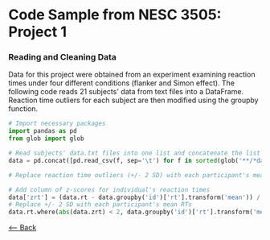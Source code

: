# Code Sample from NESC 3505: Project 1
### Reading and Cleaning Data

Data for this project were obtained from an experiment examining reaction times under four different conditions (flanker and Simon effect). The following code reads 21 subjects' data from text files into a DataFrame. Reaction time outliers for each subject are then modified using the groupby function. 


```python
# Import necessary packages 
import pandas as pd
from glob import glob
```


```python
# Read subjects' data.txt files into one list and concatenate the list into one DataFrame, data
data = pd.concat([pd.read_csv(f, sep='\t') for f in sorted(glob('**/*data.txt'))], ignore_index=True)
```


```python
# Replace reaction time outliers (+/- 2 SD) with each participant's mean reaction times

# Add column of z-scores for individual's reaction times
data['zrt'] = (data.rt - data.groupby('id')['rt'].transform('mean')) / data.groupby('id')['rt'].transform('std')
# Replace +/- 2 SD with each participant's mean RTs
data.rt.where(abs(data.zrt) < 2, data.groupby('id')['rt'].transform('mean'), inplace=True, axis = 0)
```

[⟵ Back](https://arlenejiang.github.io/arlenejiang/)
